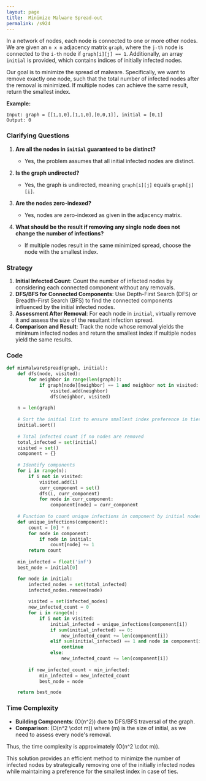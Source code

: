 ```yaml
---
layout: page
title:  Minimize Malware Spread-out
permalink: /s924
---
```


In a network of nodes, each node is connected to one or more other nodes. We are given an `n x n` adjacency matrix `graph`, where the `j-th` node is connected to the `i-th` node if `graph[i][j] == 1`. Additionally, an array `initial` is provided, which contains indices of initially infected nodes.

Our goal is to minimize the spread of malware. Specifically, we want to remove exactly one node, such that the total number of infected nodes after the removal is minimized. If multiple nodes can achieve the same result, return the smallest index.

**Example:**

```plaintext
Input: graph = [[1,1,0],[1,1,0],[0,0,1]], initial = [0,1]
Output: 0
```

### Clarifying Questions

1. **Are all the nodes in `initial` guaranteed to be distinct?**
    - Yes, the problem assumes that all initial infected nodes are distinct.
    
2. **Is the graph undirected?**
    - Yes, the graph is undirected, meaning `graph[i][j]` equals `graph[j][i]`.

3. **Are the nodes zero-indexed?**
    - Yes, nodes are zero-indexed as given in the adjacency matrix.

4. **What should be the result if removing any single node does not change the number of infections?**
    - If multiple nodes result in the same minimized spread, choose the node with the smallest index.

### Strategy

1. **Initial Infected Count**: Count the number of infected nodes by considering each connected component without any removals.
2. **DFS/BFS for Connected Components**: Use Depth-First Search (DFS) or Breadth-First Search (BFS) to find the connected components influenced by the initial infected nodes.
3. **Assessment After Removal**: For each node in `initial`, virtually remove it and assess the size of the resultant infection spread.
4. **Comparison and Result**: Track the node whose removal yields the minimum infected nodes and return the smallest index if multiple nodes yield the same results.

### Code

```python
def minMalwareSpread(graph, initial):
    def dfs(node, visited):
        for neighbor in range(len(graph)):
            if graph[node][neighbor] == 1 and neighbor not in visited:
                visited.add(neighbor)
                dfs(neighbor, visited)
    
    n = len(graph)
    
    # Sort the initial list to ensure smallest index preference in ties
    initial.sort()
    
    # Total infected count if no nodes are removed
    total_infected = set(initial)
    visited = set()
    component = {}
    
    # Identify components
    for i in range(n):
        if i not in visited:
            visited.add(i)
            curr_component = set()
            dfs(i, curr_component)
            for node in curr_component:
                component[node] = curr_component
    
    # Function to count unique infections in component by initial nodes
    def unique_infections(component):
        count = [0] * n
        for node in component:
            if node in initial:
                count[node] += 1
        return count
    
    min_infected = float('inf')
    best_node = initial[0]

    for node in initial:
        infected_nodes = set(total_infected)
        infected_nodes.remove(node)
        
        visited = set(infected_nodes)
        new_infected_count = 0
        for i in range(n):
            if i not in visited:
                initial_infected = unique_infections(component[i])
                if sum(initial_infected) == 0:
                    new_infected_count += len(component[i])
                elif sum(initial_infected) == 1 and node in component[i]:
                    continue
                else:
                    new_infected_count += len(component[i])
        
        if new_infected_count < min_infected:
            min_infected = new_infected_count
            best_node = node

    return best_node
```

### Time Complexity

- **Building Components**: \(O(n^2)\) due to DFS/BFS traversal of the graph.
- **Comparison**: \(O(n^2 \cdot m)\) where \(m\) is the size of initial, as we need to assess every node's removal.

Thus, the time complexity is approximately \(O(n^2 \cdot m)\).

This solution provides an efficient method to minimize the number of infected nodes by strategically removing one of the initially infected nodes while maintaining a preference for the smallest index in case of ties.